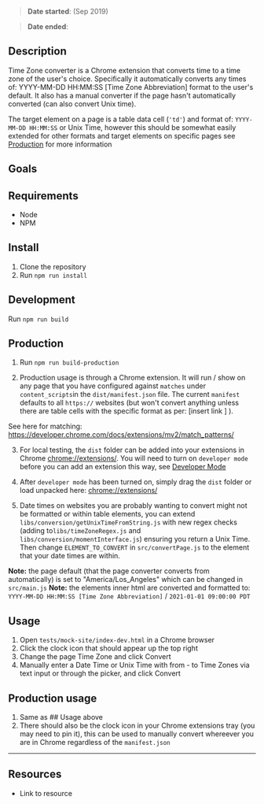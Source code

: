 > **Date started**: (Sep 2019)

> **Date ended**:

## Description

Time Zone converter is a Chrome extension that converts time to a time zone of the user's choice. Specifically it automatically converts any times of: YYYY-MM-DD HH:MM:SS [Time Zone Abbreviation] format to the user's default. It also has a manual converter if the page hasn't automatically converted (can also convert Unix time).

The target element on a page is a table data cell (`'td'`) and format of: `YYYY-MM-DD HH:MM:SS` or Unix Time, however this should be somewhat easily extended for other formats and target elements on specific pages see [Production](##production) for more information

## Goals

## Requirements

- Node
- NPM

## Install

1. Clone the repository
2. Run `npm run install`

## Development

Run `npm run build`

## Production

1. Run `npm run build-production`

2. Production usage is through a Chrome extension. It will run / show on any page that you have configured against `matches` under `content_scripts`in the `dist/manifest.json` file. The current `manifest` defaults to all `https://` websites (but won't convert anything unless there are table cells with the specific format as per: [insert link ] ).

See here for matching: https://developer.chrome.com/docs/extensions/mv2/match_patterns/

3. For local testing, the `dist` folder can be added into your extensions in Chrome [chrome://extensions/](chrome://extensions/). You will need to turn on `developer mode` before you can add an extension this way, see [Developer Mode](https://developer.chrome.com/docs/extensions/mv3/faq/#:~:text=You%20can%20start%20by%20turning,right%2Dhand%20corner%20is%20checked)

4. After `developer mode` has been turned on, simply drag the `dist` folder or load unpacked here: [chrome://extensions/](chrome://extensions/)

5. Date times on websites you are probably wanting to convert might not be formatted or within table elements, you can extend `libs/conversion/getUnixTimeFromString.js` with new regex checks (adding to`libs/timeZoneRegex.js` and `libs/conversion/momentInterface.js`) ensuring you return a Unix Time. Then change `ELEMENT_TO_CONVERT` in `src/convertPage.js` to the element that your date times are within.

**Note:** the page default (that the page converter converts from automatically) is set to "America/Los_Angeles" which can be changed in `src/main.js`
**Note:** the elements inner html are converted and formatted to: `YYYY-MM-DD HH:MM:SS [Time Zone Abbreviation]` / `2021-01-01 09:00:00 PDT`

## Usage

1. Open `tests/mock-site/index-dev.html` in a Chrome browser
2. Click the clock icon that should appear up the top right
3. Change the page Time Zone and click Convert
4. Manually enter a Date Time or Unix Time with from - to Time Zones via text input or through the picker, and click Convert

## Production usage

1. Same as ## Usage above
2. There should also be the clock icon in your Chrome extensions tray (you may need to pin it), this can be used to manually convert whereever you are in Chrome regardless of the `manifest.json`

---

## Resources

- Link to resource
